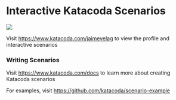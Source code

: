 # Interactive Katacoda Scenarios

[![](http://shields.katacoda.com/katacoda/jaimevelag/count.svg)](https://www.katacoda.com/jaimevelag "Get your profile on Katacoda.com")

Visit https://www.katacoda.com/jaimevelag to view the profile and interactive scenarios

### Writing Scenarios
Visit https://www.katacoda.com/docs to learn more about creating Katacoda scenarios

For examples, visit https://github.com/katacoda/scenario-example
